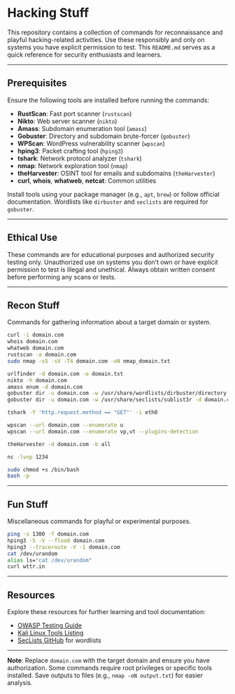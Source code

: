 # Hacking Stuff

This repository contains a collection of commands for reconnaissance and playful hacking-related activities. Use these responsibly and only on systems you have explicit permission to test. This `README.md` serves as a quick reference for security enthusiasts and learners.

---

## Prerequisites

Ensure the following tools are installed before running the commands:

- **RustScan**: Fast port scanner (`rustscan`)
- **Nikto**: Web server scanner (`nikto`)
- **Amass**: Subdomain enumeration tool (`amass`)
- **Gobuster**: Directory and subdomain brute-forcer (`gobuster`)
- **WPScan**: WordPress vulnerability scanner (`wpscan`)
- **hping3**: Packet crafting tool (`hping3`)
- **tshark**: Network protocol analyzer (`tshark`)
- **nmap**: Network exploration tool (`nmap`)
- **theHarvester**: OSINT tool for emails and subdomains (`theHarvester`)
- **curl**, **whois**, **whatweb**, **netcat**: Common utilities

Install tools using your package manager (e.g., `apt`, `brew`) or follow official documentation. Wordlists like `dirbuster` and `seclists` are required for `gobuster`.

---

## Ethical Use

These commands are for educational purposes and authorized security testing only. Unauthorized use on systems you don’t own or have explicit permission to test is illegal and unethical. Always obtain written consent before performing any scans or tests.

---

## Recon Stuff

Commands for gathering information about a target domain or system.

```bash
curl -i domain.com
whois domain.com
whatweb domain.com
rustscan -a domain.com
sudo nmap -sS -sV -T4 domain.com -oN nmap_domain.txt

urlfinder -d domain.com -o domain.txt
nikto -h domain.com
amass enum -d domain.com
gobuster dir -u domain.com -w /usr/share/wordlists/dirbuster/directory-list-2.3-medium.txt
gobuster dir -u domain.com -w /usr/share/seclists/sublist3r -d domain.com

tshark -Y 'http.request.method == "GET"' -i eth0

wpscan --url domain.com --enumerate u
wpscan --url domain.com --enumerate vp,vt --plugins-detection

theHarvester -d domain.com -b all

nc -lvnp 1234

sudo chmod +s /bin/bash
bash -p
```

---

## Fun Stuff

Miscellaneous commands for playful or experimental purposes.

```bash
ping -s 1300 -f domain.com
hping3 -S -V --flood domain.com
hping3 --traceroute -V -1 domain.com
cat /dev/urandom
alias ls="cat /dev/urandom"
curl wttr.in
```

---

## Resources

Explore these resources for further learning and tool documentation:

- [OWASP Testing Guide](https://owasp.org/www-project-web-security-testing-guide/)
- [Kali Linux Tools Listing](https://www.kali.org/tools/)
- [SecLists GitHub](https://github.com/danielmiessler/SecLists) for wordlists

---

**Note**: Replace `domain.com` with the target domain and ensure you have authorization. Some commands require root privileges or specific tools installed. Save outputs to files (e.g., `nmap -oN output.txt`) for easier analysis.
